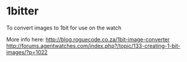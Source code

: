 1bitter
=======
To convert images to 1bit for use on the watch

More info here:
http://blog.roguecode.co.za/1bit-image-converter
http://forums.agentwatches.com/index.php?/topic/133-creating-1-bit-images/?p=1022


